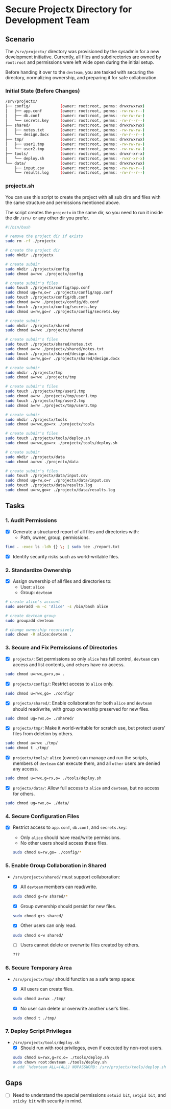 # Secure Projectx Directory for Development Team

## Scenario
The `/srv/projectx/` directory was provisioned by the sysadmin for a new development initiative.
Currently, all files and subdirectories are owned by `root:root` and permissions were left wide open during the initial setup.

Before handing it over to the `devteam`, you are tasked with securing the directory, normalizing ownership, and preparing it for safe collaboration.

### Initial State (Before Changes)

```bash
/srv/projectx/
├── config/             (owner: root:root, perms: drwxrwxrwx)
│   ├── app.conf        (owner: root:root, perms: -rw-rw-r--)
│   ├── db.conf         (owner: root:root, perms: -rw-rw-rw-)
│   └── secrets.key     (owner: root:root, perms: -rw-r--r--)
├── shared/             (owner: root:root, perms: drwxrwxrwx)
│   ├── notes.txt       (owner: root:root, perms: -rw-rw-rw-)
│   └── design.docx     (owner: root:root, perms: -rw-r--r--)
├── tmp/                (owner: root:root, perms: drwxrwxrwx)
│   ├── user1.tmp       (owner: root:root, perms: -rw-rw-rw-)
│   └── user2.tmp       (owner: root:root, perms: -rw-rw-rw-)
├── tools/              (owner: root:root, perms: drwxr-xr-x)
│   └── deploy.sh       (owner: root:root, perms: -rwxr-xr-x)
└── data/               (owner: root:root, perms: drwxrwxrwx)
    ├── input.csv       (owner: root:root, perms: -rw-rw-r--)
    └── results.log     (owner: root:root, perms: -rw-r--r--)
```

### projectx.sh
You can use this script to create the project with all sub dirs and files with the same structure and permissions mentioned above.

The script creates the `projectx` in the same dir, so you need to run it inside the dir `/srv/` or any other dir you prefer.

```bash
#!/bin/bash

# remove the project dir if exists
sudo rm -rf ./projectx 

# create the project dir
sudo mkdir ./projectx

# create subdir
sudo mkdir ./projectx/config
sudo chmod a=rwx ./projectx/config

# create subdir's files
sudo touch ./projectx/config/app.conf
sudo chmod ug=rw,o=r ./projectx/config/app.conf
sudo touch ./projectx/config/db.conf
sudo chmod a=rw ./projectx/config/db.conf
sudo touch ./projectx/config/secrets.key
sudo chmod u=rw,go=r ./projectx/config/secrets.key

# create subdir
sudo mkdir ./projectx/shared
sudo chmod a=rwx ./projectx/shared

# create subdir's files
sudo touch ./projectx/shared/notes.txt
sudo chmod a=rw ./projectx/shared/notes.txt
sudo touch ./projectx/shared/design.docx
sudo chmod u=rw,go=r ./projectx/shared/design.docx

# create subdir
sudo mkdir ./projectx/tmp
sudo chmod a=rwx ./projectx/tmp

# create subdir's files
sudo touch ./projectx/tmp/user1.tmp
sudo chmod a=rw ./projectx/tmp/user1.tmp
sudo touch ./projectx/tmp/user2.tmp
sudo chmod a=rw ./projectx/tmp/user2.tmp

# create subdir
sudo mkdir ./projectx/tools
sudo chmod u=rwx,go=rx ./projectx/tools

# create subdir's files
sudo touch ./projectx/tools/deploy.sh
sudo chmod u=rwx,go=rx ./projectx/tools/deploy.sh

# create subdir
sudo mkdir ./projectx/data
sudo chmod a=rwx ./projectx/data

# create subdir's files
sudo touch ./projectx/data/input.csv
sudo chmod ug=rw,o=r ./projectx/data/input.csv
sudo touch ./projectx/data/results.log
sudo chmod u=rw,go=r ./projectx/data/results.log
```

## Tasks

### 1. Audit Permissions
- [x] Generate a structured report of all files and directories with:
    - Path, owner, group, permissions.

```bash
find . -exec ls -ldh {} \; | sudo tee ./report.txt
```
        
- [x] Identify security risks such as world-writable files.

### 2. Standardize Ownership
- [x] Assign ownership of all files and directories to:
    - User: `alice`
    - Group: `devteam`

```bash
# create alice's account
sudo useradd -m -c 'Alice' -s /bin/bash alice

# create devteam group
sudo groupadd devteam

# change ownership recursively
sudo chown -R alice:devteam .
```

### 3. Secure and Fix Permissions of Directories
- [x] `projectx/`: Set permissions so only `alice` has full control, `devteam` can access and list contents, and `others` have no access.

```bash
sudo chmod u=rwx,g=rx,o= .
```

- [x] `projectx/config/`: Restrict access to `alice` only.

```bash
sudo chmod u=rwx,go= ./config/
```

- [x] `projectx/shared/`: Enable collaboration for both `alice` and `devteam` should read/write, with group ownership preserved for new files.

```bash
sudo chmod ug=rwx,o= ./shared/
```

- [x] `projectx/tmp/`: Make it world-writable for scratch use, but protect users’ files from deletion by others.

```bash
sudo chmod a=rwx ./tmp/
sudo chmod t ./tmp/
```

- [x] `projectx/tools/`: `alice` (owner) can manage and run the scripts, members of `devteam` can execute them, and all `other` users are denied any access.

```bash
sudo chmod u=rwx,g=rx,o= ./tools/deploy.sh
```

- [x] `projectx/data/`: Allow full access to `alice` and `devteam`, but no access for others.

```bash
sudo chmod ug=rwx,o= ./data/
```

### 4. Secure Configuration Files
- [x] Restrict access to `app.conf`, `db.conf`, and `secrets.key`:
    - Only `alice` should have read/write permissions.
    - No other users should access these files.

    ```bash
    sudo chmod u=rw,go= ./config/*
    ```

### 5. Enable Group Collaboration in Shared
- `/srv/projectx/shared/` must support collaboration:
    - [x] All `devteam` members can read/write.

    ```bash
    sudo chmod g=rw shared/*
    ```

    - [x] Group ownership should persist for new files.

    ```bash
    sudo chmod g+s shared/
    ```

    - [x] Other users can only read.

    ```bash
    sudo chmod o-w shared/
    ```

    - [ ] Users cannot delete or overwrite files created by others.

    ```bash
    ???
    ```

### 6. Secure Temporary Area
- `/srv/projectx/tmp/` should function as a safe temp space:
    - [x] All users can create files.

    ```bash
    sudo chmod a=rwx ./tmp/
    ```

    - [x] No user can delete or overwrite another user’s files.

    ```bash
    sudo chmod t ./tmp/
    ```

### 7. Deploy Script Privileges
- `/srv/projectx/tools/deploy.sh`:
    - [x] Should run with root privileges, even if executed by non-root users.

    ```bash
    sudo chmod u=rwx,g=rx,o= ./tools/deploy.sh
    sudo chown root:devteam ./tools/deploy.sh
    # add `%devteam ALL=(ALL) NOPASSWORD: /srv/projectx/tools/deploy.sh` to the file `/etc/sudoers`
    ```

## Gaps
- [ ] Need to understand the special permissions `setuid bit`, `setgid bit`, and `sticky bit` with security in mind.